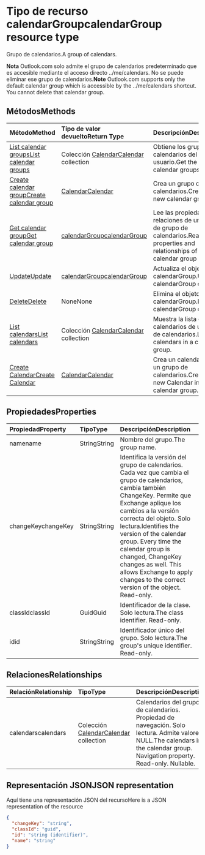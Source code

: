 # <a name="calendargroup-resource-type"></a><span data-ttu-id="5c0e4-101">Tipo de recurso calendarGroup</span><span class="sxs-lookup"><span data-stu-id="5c0e4-101">calendarGroup resource type</span></span>

<span data-ttu-id="5c0e4-102">Grupo de calendarios.</span><span class="sxs-lookup"><span data-stu-id="5c0e4-102">A group of calendars.</span></span>

<span data-ttu-id="5c0e4-p101">**Nota** Outlook.com solo admite el grupo de calendarios predeterminado que es accesible mediante el acceso directo ../me/calendars. No se puede eliminar ese grupo de calendarios.</span><span class="sxs-lookup"><span data-stu-id="5c0e4-p101">**Note** Outlook.com supports only the default calendar group which is accessible by the ../me/calendars shortcut. You cannot delete that calendar group.</span></span>

## <a name="methods"></a><span data-ttu-id="5c0e4-105">Métodos</span><span class="sxs-lookup"><span data-stu-id="5c0e4-105">Methods</span></span>

| <span data-ttu-id="5c0e4-106">Método</span><span class="sxs-lookup"><span data-stu-id="5c0e4-106">Method</span></span>       | <span data-ttu-id="5c0e4-107">Tipo de valor devuelto</span><span class="sxs-lookup"><span data-stu-id="5c0e4-107">Return Type</span></span>  |<span data-ttu-id="5c0e4-108">Descripción</span><span class="sxs-lookup"><span data-stu-id="5c0e4-108">Description</span></span>|
|:---------------|:--------|:----------|
|[<span data-ttu-id="5c0e4-109">List calendar groups</span><span class="sxs-lookup"><span data-stu-id="5c0e4-109">List calendar groups</span></span>](../api/user_list_calendargroups.md) |<span data-ttu-id="5c0e4-110">Colección [Calendar](calendar.md)</span><span class="sxs-lookup"><span data-stu-id="5c0e4-110">[Calendar](calendar.md) collection</span></span>| <span data-ttu-id="5c0e4-111">Obtiene los grupos de calendarios del usuario.</span><span class="sxs-lookup"><span data-stu-id="5c0e4-111">Get the user's calendar groups.</span></span>|
|[<span data-ttu-id="5c0e4-112">Create calendar group</span><span class="sxs-lookup"><span data-stu-id="5c0e4-112">Create calendar group</span></span>](../api/user_post_calendargroups.md) |[<span data-ttu-id="5c0e4-113">Calendar</span><span class="sxs-lookup"><span data-stu-id="5c0e4-113">Calendar</span></span>](calendar.md)| <span data-ttu-id="5c0e4-114">Crea un grupo de calendarios.</span><span class="sxs-lookup"><span data-stu-id="5c0e4-114">Create a new calendar group.</span></span>|
|[<span data-ttu-id="5c0e4-115">Get calendar group</span><span class="sxs-lookup"><span data-stu-id="5c0e4-115">Get calendar group</span></span>](../api/calendargroup_get.md) | [<span data-ttu-id="5c0e4-116">calendarGroup</span><span class="sxs-lookup"><span data-stu-id="5c0e4-116">calendarGroup</span></span>](calendargroup.md) |<span data-ttu-id="5c0e4-117">Lee las propiedades y relaciones de un objeto de grupo de calendarios.</span><span class="sxs-lookup"><span data-stu-id="5c0e4-117">Read properties and relationships of a calendar group object.</span></span>|
|[<span data-ttu-id="5c0e4-118">Update</span><span class="sxs-lookup"><span data-stu-id="5c0e4-118">Update</span></span>](../api/calendargroup_update.md) | [<span data-ttu-id="5c0e4-119">calendarGroup</span><span class="sxs-lookup"><span data-stu-id="5c0e4-119">calendarGroup</span></span>](calendargroup.md) |<span data-ttu-id="5c0e4-120">Actualiza el objeto calendarGroup.</span><span class="sxs-lookup"><span data-stu-id="5c0e4-120">Update calendarGroup object.</span></span> |
|[<span data-ttu-id="5c0e4-121">Delete</span><span class="sxs-lookup"><span data-stu-id="5c0e4-121">Delete</span></span>](../api/calendargroup_delete.md) | <span data-ttu-id="5c0e4-122">None</span><span class="sxs-lookup"><span data-stu-id="5c0e4-122">None</span></span> |<span data-ttu-id="5c0e4-123">Elimina el objeto calendarGroup.</span><span class="sxs-lookup"><span data-stu-id="5c0e4-123">Delete calendarGroup object.</span></span> |
|[<span data-ttu-id="5c0e4-124">List calendars</span><span class="sxs-lookup"><span data-stu-id="5c0e4-124">List calendars</span></span>](../api/calendargroup_list_calendars.md) |<span data-ttu-id="5c0e4-125">Colección [Calendar](calendar.md)</span><span class="sxs-lookup"><span data-stu-id="5c0e4-125">[Calendar](calendar.md) collection</span></span>| <span data-ttu-id="5c0e4-126">Muestra la lista de calendarios de un grupo de calendarios.</span><span class="sxs-lookup"><span data-stu-id="5c0e4-126">List calendars in a calendar group.</span></span>|
|[<span data-ttu-id="5c0e4-127">Create Calendar</span><span class="sxs-lookup"><span data-stu-id="5c0e4-127">Create Calendar</span></span>](../api/calendargroup_post_calendars.md) |[<span data-ttu-id="5c0e4-128">Calendar</span><span class="sxs-lookup"><span data-stu-id="5c0e4-128">Calendar</span></span>](calendar.md)| <span data-ttu-id="5c0e4-129">Crea un calendario en un grupo de calendarios.</span><span class="sxs-lookup"><span data-stu-id="5c0e4-129">Create a new Calendar in a calendar group.</span></span>|

## <a name="properties"></a><span data-ttu-id="5c0e4-130">Propiedades</span><span class="sxs-lookup"><span data-stu-id="5c0e4-130">Properties</span></span>
| <span data-ttu-id="5c0e4-131">Propiedad</span><span class="sxs-lookup"><span data-stu-id="5c0e4-131">Property</span></span>     | <span data-ttu-id="5c0e4-132">Tipo</span><span class="sxs-lookup"><span data-stu-id="5c0e4-132">Type</span></span>   |<span data-ttu-id="5c0e4-133">Descripción</span><span class="sxs-lookup"><span data-stu-id="5c0e4-133">Description</span></span>|
|:---------------|:--------|:----------|
|<span data-ttu-id="5c0e4-134">name</span><span class="sxs-lookup"><span data-stu-id="5c0e4-134">name</span></span>|<span data-ttu-id="5c0e4-135">String</span><span class="sxs-lookup"><span data-stu-id="5c0e4-135">String</span></span>|<span data-ttu-id="5c0e4-136">Nombre del grupo.</span><span class="sxs-lookup"><span data-stu-id="5c0e4-136">The group name.</span></span>|
|<span data-ttu-id="5c0e4-137">changeKey</span><span class="sxs-lookup"><span data-stu-id="5c0e4-137">changeKey</span></span>|<span data-ttu-id="5c0e4-138">String</span><span class="sxs-lookup"><span data-stu-id="5c0e4-138">String</span></span>|<span data-ttu-id="5c0e4-p102">Identifica la versión del grupo de calendarios. Cada vez que cambia el grupo de calendarios, cambia también ChangeKey. Permite que Exchange aplique los cambios a la versión correcta del objeto. Solo lectura.</span><span class="sxs-lookup"><span data-stu-id="5c0e4-p102">Identifies the version of the calendar group. Every time the calendar group is changed, ChangeKey changes as well. This allows Exchange to apply changes to the correct version of the object. Read-only.</span></span>|
|<span data-ttu-id="5c0e4-143">classId</span><span class="sxs-lookup"><span data-stu-id="5c0e4-143">classId</span></span>|<span data-ttu-id="5c0e4-144">Guid</span><span class="sxs-lookup"><span data-stu-id="5c0e4-144">Guid</span></span>|<span data-ttu-id="5c0e4-p103">Identificador de la clase. Solo lectura.</span><span class="sxs-lookup"><span data-stu-id="5c0e4-p103">The class identifier. Read-only.</span></span>|
|<span data-ttu-id="5c0e4-147">id</span><span class="sxs-lookup"><span data-stu-id="5c0e4-147">id</span></span>|<span data-ttu-id="5c0e4-148">String</span><span class="sxs-lookup"><span data-stu-id="5c0e4-148">String</span></span>|<span data-ttu-id="5c0e4-p104">Identificador único del grupo. Solo lectura.</span><span class="sxs-lookup"><span data-stu-id="5c0e4-p104">The group's unique identifier. Read-only.</span></span>|

## <a name="relationships"></a><span data-ttu-id="5c0e4-151">Relaciones</span><span class="sxs-lookup"><span data-stu-id="5c0e4-151">Relationships</span></span>
| <span data-ttu-id="5c0e4-152">Relación</span><span class="sxs-lookup"><span data-stu-id="5c0e4-152">Relationship</span></span> | <span data-ttu-id="5c0e4-153">Tipo</span><span class="sxs-lookup"><span data-stu-id="5c0e4-153">Type</span></span>   |<span data-ttu-id="5c0e4-154">Descripción</span><span class="sxs-lookup"><span data-stu-id="5c0e4-154">Description</span></span>|
|:---------------|:--------|:----------|
|<span data-ttu-id="5c0e4-155">calendars</span><span class="sxs-lookup"><span data-stu-id="5c0e4-155">calendars</span></span>|<span data-ttu-id="5c0e4-156">Colección [Calendar](calendar.md)</span><span class="sxs-lookup"><span data-stu-id="5c0e4-156">[Calendar](calendar.md) collection</span></span>|<span data-ttu-id="5c0e4-p105">Calendarios del grupo de calendarios. Propiedad de navegación. Solo lectura. Admite valores NULL.</span><span class="sxs-lookup"><span data-stu-id="5c0e4-p105">The calendars in the calendar group. Navigation property. Read-only. Nullable.</span></span>|

## <a name="json-representation"></a><span data-ttu-id="5c0e4-161">Representación JSON</span><span class="sxs-lookup"><span data-stu-id="5c0e4-161">JSON representation</span></span>

<span data-ttu-id="5c0e4-162">Aquí tiene una representación JSON del recurso</span><span class="sxs-lookup"><span data-stu-id="5c0e4-162">Here is a JSON representation of the resource</span></span>

<!-- {
  "blockType": "resource",
  "optionalProperties": [
    "calendars"
  ],
  "keyProperty": "id",
  "@odata.type": "microsoft.graph.calendarGroup"
}-->

```json
{
  "changeKey": "string",
  "classId": "guid",
  "id": "string (identifier)",
  "name": "string"
}

```


<!-- uuid: 8fcb5dbc-d5aa-4681-8e31-b001d5168d79
2015-10-25 14:57:30 UTC -->
<!-- {
  "type": "#page.annotation",
  "description": "calendarGroup resource",
  "keywords": "",
  "section": "documentation",
  "tocPath": ""
}-->
